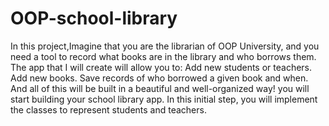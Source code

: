 # OOP-school-library
In this project,Imagine that you are the librarian of OOP University, and you need a tool to record what books are in the library and who borrows them. The app that I will create will allow you to:  Add new students or teachers. Add new books. Save records of who borrowed a given book and when. And all of this will be built in a beautiful and well-organized way! you will start building your school library app. In this initial step, you will implement the classes to represent students and teachers.
